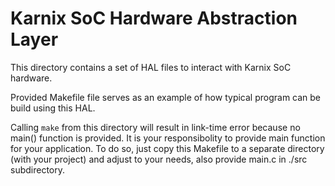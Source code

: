 # Karnix SoC Hardware Abstraction Layer

This directory contains a set of HAL files to interact with Karnix SoC hardware.

Provided Makefile file serves as an example of how typical program can be build using this HAL.

Calling ```make``` from this directory will result in link-time error because no main() function is provided. It is your responsibolity to provide main function for your application. To do so, just copy this Makefile to a separate directory (with your project) and adjust to your needs, also provide main.c in ./src subdirectory.
